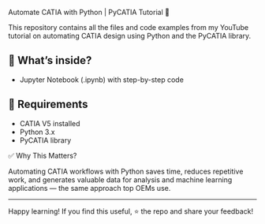 Automate CATIA with Python | PyCATIA Tutorial 🚀

This repository contains all the files and code examples from my YouTube tutorial on automating CATIA design using Python and the PyCATIA library.

## 📌 What’s inside?
- Jupyter Notebook (.ipynb) with step-by-step code


## 🔧 Requirements
- CATIA V5 installed
- Python 3.x
- PyCATIA library


✅ Why This Matters?

Automating CATIA workflows with Python saves time, reduces repetitive work, and generates valuable data for analysis and machine learning applications — the same approach top OEMs use.


---

Happy learning!
If you find this useful, ⭐ the repo and share your feedback!